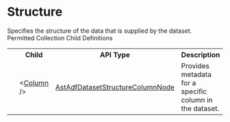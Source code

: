 # Structure

<div class="LanguageSummary"><div class ="SummaryItem">Specifies the structure of the data that is supplied by the dataset.</div></div><div class="SchemaBindingGroup"><div class="SchemaBindingGroupHeader">Permitted Collection Child Definitions</div><table id="SchemaBindingList" class="SchemaBindingList"><tbody><tr><th class="SchemaBindingIconColumnHeader">&nbsp;</th><th class="SchemaBindingNameColumnHeader">Child</th><th class="SchemaBindingTypeColumnHeader">API Type</th><th class="SchemaBindingSummaryColumnHeader">Description</th></tr><tr class="cd0"><td class="SchemaBindingIcon"><div class="NotRequired" /></td><td class="SchemaBindingName"><span class="punc">&lt;</span><a href=../api-reference/Varigence.Languages.Biml.DataFactory.AstAdfDatasetStructureColumnNode.html">Column</a><span class="punc"> /&gt;</span></td><td class="SchemaBindingType"><a href="Varigence.Languages.Biml.DataFactory.AstAdfDatasetStructureColumnNode.html">AstAdfDatasetStructureColumnNode</a></td><td class="SchemaBindingSummary">Provides metadata for a specific column in the dataset.</td></tr></tbody></table></div>